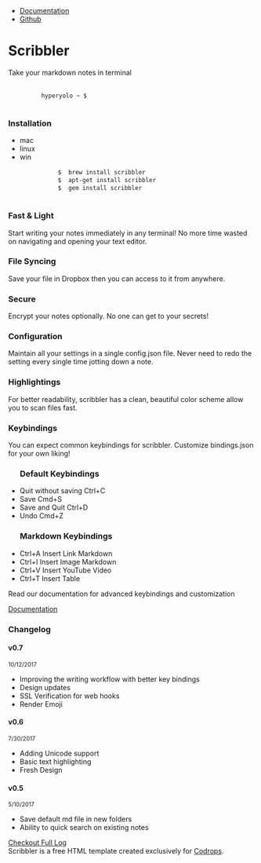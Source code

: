 <!doctype html>
<html>
  <head>
      <meta charset="utf-8">
      <meta name="description" content="">
      <meta name="viewport" content="width=device-width, initial-scale=1">
      <title>Zura Tikaradze</title>
      <link rel="stylesheet" href="https://cdnjs.cloudflare.com/ajax/libs/font-awesome/4.7.0/css/font-awesome.min.css">
      <link href="https://fonts.googleapis.com/css?family=Nunito+Sans:300,400,600,700,800,900" rel="stylesheet">
      <link rel="stylesheet" href="https://cdnjs.cloudflare.com/ajax/libs/highlight.js/9.12.0/styles/railscasts.min.css">
 <style>
/* nav specialized to landing page */
.logo {
  background: url('logo.svg') no-repeat;
  background-size: contain;
  margin: 1rem 0 0 1rem;
}

nav {
  background-color: var(--bg-color);
}

/* hero section */
.hero {
  text-align: center;
  background-color: var(--bg-color);
  padding: 2rem 0 10rem 0;
}

.hero__title {
  font-weight: 900;
  color: var(--primary-color);
}

.hero__description {
  margin: -1rem auto 2rem auto;
}

.hero__terminal {
  width: 60%;
  margin: -11rem auto 3rem auto;
  text-align: left;
  color: white;
  padding: 0 1rem;
  border-radius: 4px;
  background-color: #232323;
  min-height: 285px;
  animation: fadeUp 2s;
  box-shadow: 0px 12px 36.8px 9.2px rgba(0, 0, 0, 0.1);
}

.hero__terminal pre {
  white-space: pre-line;
  padding-top: 1rem;
}

/* feature section */
.feature {
  display: flex;
  flex-wrap: wrap;
}

.feature__item {
  max-width: calc(33% - 20px);
  margin: 0 20px 0 0;
}

.feature__item .section__title {
  margin-bottom: 0;
}

.feature__item p {
  margin-top: 0.5rem;
}

/* keybinding section */
.keybinding {
  margin-top: 3rem;
  display: flex;
}

.keybinding__detail {
  position: relative;
  border: 1px solid var(--code-bg-color);
  flex-basis: 50%;
  padding: 2rem 1rem 1rem 1rem;
  list-style: none;
  line-height: 2rem;
}

.keybinding__detail:first-child {
  text-align: right;
  padding-right: 1rem;
}

.keybinding__detail:last-child {
  padding-left: 1rem;
  margin-left: -1px;
}

.keybinding__detail:first-child .keybinding__title {
  position: absolute;
  right: 0.5rem;
  top: -2rem;
  background-color: white;
  padding: 0 0.5rem;
}

.keybinding__detail:last-child .keybinding__title {
  position: absolute;
  left: 0.5rem;
  top: -2rem;
  background-color: white;
  padding: 0 0.5rem;
}

.keybinding__label {
  background: var(--white-color);
  border: 1px solid var(--light-gray-color);
  box-shadow: 0 1px 0 0 var(--medium-gray-color);
  border-radius: 3px;
  font-family: Courier;
  font-size: 0.7rem;
  color: var(--dark-gray-color);
  padding: 3px 3px 1px 3px;
  vertical-align: middle;
}

/* callout section */
.callout {
  text-align: center;
  padding: 1rem 0 3rem 0;
}

.callout .button--primary {
  display: inline-block;
  margin-top: 0.5rem;
}

/* changelog section */
.changelog {
  background-color: var(--bg-color);
  padding: 2rem 0;
}

.changelog__item {
  display: flex;
}

.changelog__meta {
  flex-basis: 25%;
}

.changelog__meta small {
  color: var(--primary-color-light);
  font-weight: 200;
  letter-spacing: 1px;
}

.changelog__title {
  margin-bottom: 0;
}

.changelog__callout {
  margin: 3rem auto 2rem auto;
  text-align: center;
}

@media (max-width: 750px) {
  .hero__terminal {
    width: 70%;
  }
  .tab__container > ul {
    right: auto;
    left: 0;
    padding-left: 0;
  }
  .tab__container .code {
    margin-top: 2rem;
  }
  .feature, .keybinding, .changelog__item {
    flex-direction: column;
  }
  .feature__item {
    max-width: 100%;
    margin: 0;
  }
  .keybinding {
    font-size: 0.8rem;
  }
}
 </style>
  </head>


  <body>
    <nav>
      <div class="logo"></div>
      <ul class="menu">
        <div class="menu__item toggle"><span></span></div>
        <li class="menu__item"><a href="doc.html" class="link link--dark"><i class="fa fa-book"></i> Documentation</a></li>
        <li class="menu__item"><a href="" class="link link--dark"><i class="fa fa-github"></i> Github</a></li>
      </ul>
    </nav>
    <div class="hero">
      <h1 class="hero__title">Scribbler</h1>
      <p class="hero__description">Take your markdown notes in terminal</p>
    </div>
    <div class="hero__terminal">
      <pre>
        <!-- Place your demo code here -->
        <code class="shell-session demo">hyperyolo ~ $ </code>
      </pre>
    </div>
    <div class="wrapper">
      <div class="installation">
        <h3 class="section__title">Installation</h3>
        <div class="tab__container">
          <ul class="tab__menu">
            <li class="tab active" data-tab="mac">mac</li>
            <li class="tab" data-tab="linux">linux</li>
            <li class="tab" data-tab="win">win</li>
          </ul>
          <pre class="nohighlight code">
            <code class="tab__pane active mac">$  brew install scribbler</code>
            <code class="tab__pane linux">$  apt-get install scribbler</code>
            <code class="tab__pane win">$  gem install scribbler</code>
          </pre>
        </div>
      </div>
      <div class="feature">
        <div class="feature__item">
          <h3 class="section__title">Fast & Light</h3>
          <p>Start writing your notes immediately in any terminal! No more time wasted on navigating and opening your text editor.</p>
        </div>
        <div class="feature__item">
          <h3 class="section__title">File Syncing</h3>
          <p>Save your file in Dropbox then you can access to it from anywhere.</p>
        </div>
        <div class="feature__item">
          <h3 class="section__title">Secure</h3>
          <p>Encrypt your notes optionally. No one can get to your secrets! </p>
        </div>
        <div class="feature__item">
          <h3 class="section__title">Configuration</h3>
          <p>Maintain all your settings in a single <span class="code code--inline">config.json</span> file. Never need to redo the setting every single time jotting down a note.</p>
        </div>
        <div class="feature__item">
          <h3 class="section__title">Highlightings</h3>
          <p>For better readability, scribbler has a clean, beautiful color scheme allow you to scan files fast.</p>
        </div>
        <div class="feature__item">
          <h3 class="section__title">Keybindings</h3>
          <p>You can expect common keybindings for scribbler. Customize <span class="code code--inline">bindings.json</span> for your own liking! </p>
        </div>
      </div>
      <div class="keybinding">
        <ul class="keybinding__detail">
          <h3 class="keybinding__title">Default Keybindings</h3>
          <li>Quit without saving <span class="keybinding__label">Ctrl+C</span></li>
          <li>Save <span class="keybinding__label">Cmd+S</span></li>
          <li>Save and Quit <span class="keybinding__label">Ctrl+D</span></li>
          <li>Undo <span class="keybinding__label">Cmd+Z</span></li>
        </ul>
        <ul class="keybinding__detail">
          <h3 class="keybinding__title">Markdown Keybindings</h3>
          <li><span class="keybinding__label">Ctrl+A</span> Insert Link Markdown</li>
          <li><span class="keybinding__label">Ctrl+I</span> Insert Image Markdown</li>
          <li><span class="keybinding__label">Ctrl+V</span> Insert YouTube Video</li>
          <li><span class="keybinding__label">Ctrl+T</span> Insert Table</li>
        </ul>
      </div>
      <div class="callout">
        <p>Read our documentation for advanced keybindings and customization</p>
        <a href="doc.html" class="button--primary">Documentation</a>
      </div>
    </div>
    <div class="changelog">
      <div class="wrapper">
        <h3 class="section__title">Changelog</h3>
        <div class="changelog__item">
          <div class="changelog__meta">
            <h4 class="changelog__title">v0.7</h4>
            <small class="changelog__date">10/12/2017</small>
          </div>
          <div class="changelog__detail">
            <ul>
              <li>Improving the writing workflow with better key bindings</li>
              <li>Design updates</li>
              <li>SSL Verification for web hooks</li>
              <li>Render Emoji</li>
            </ul>
          </div>
        </div>
        <div class="changelog__item">
          <div class="changelog__meta">
            <h4 class="changelog__title">v0.6</h4>
            <small class="changelog__date">7/30/2017</small>
          </div>
          <div class="changelog__detail">
            <ul>
              <li>Adding Unicode support</li>
              <li>Basic text highlighting</li>
              <li>Fresh Design</li>
            </ul>
          </div>
        </div>
        <div class="changelog__item">
          <div class="changelog__meta">
            <h4 class="changelog__title">v0.5</h4>
            <small class="changelog__date">5/10/2017</small>
          </div>
          <div class="changelog__detail">
            <ul>
              <li>Save default md file in new folders</li>
              <li>Ability to quick search on existing notes</li>
            </ul>
          </div>
        </div>
        <div class="changelog__callout">
          <a href="#" class="button--secondary">Checkout Full Log</a>
        </div>
      </div>
    </div>
    <footer class="footer">Scribbler is a free HTML template created exclusively for <a href="https://tympanus.net/codrops/" target="_blank" class="link link--light">Codrops</a>.</footer>
    <script src="https://cdnjs.cloudflare.com/ajax/libs/highlight.js/9.12.0/highlight.min.js"></script>
    <script>hljs.initHighlightingOnLoad();</script>
    <script src="scribbler.js"></script>
  </body>
</html>
